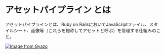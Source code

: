 # アセットパイプライン とは
アセットパイプラインとは、Ruby on RailsにおいてJavaScriptファイル、スタイルシート、画像等（これらを総称してアセットと呼ぶ）を管理する仕組みのこと。

[![Image from Gyazo](https://i.gyazo.com/e864035c94343ad92a7b7e5e2b34ead6.png)](https://gyazo.com/e864035c94343ad92a7b7e5e2b34ead6)
